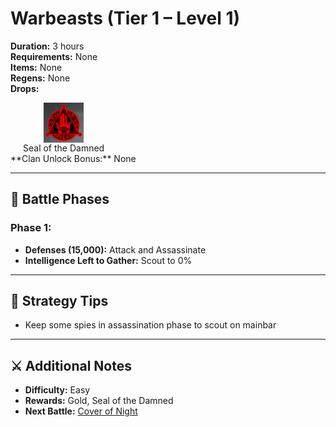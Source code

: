 # Warbeasts (Tier 1 – Level 1)

**Duration:** 3 hours  
**Requirements:** None  
**Items:** None  
**Regens:** None  
**Drops:** <div style="display:flex; gap:20px;">
  <div style="display:flex; flex-direction:column; align-items:center; width:max-content;">
    <img src="../../../images/items/seal-of-the-damned.png" alt="Seal of the Damned" width="64" style="cursor:pointer;" onclick="alert('Required for Haunting: The Escape!')">
    <div>Seal of the Damned</div>
  </div>
</div>
**Clan Unlock Bonus:** None  

---

## 🧪 Battle Phases

### Phase 1:
- **Defenses (15,000):** Attack and Assassinate 
- **Intelligence Left to Gather:** Scout to 0%

---

## 🧭 Strategy Tips
  
- Keep some spies in assassination phase to scout on mainbar

---

## ⚔️ Additional Notes

- **Difficulty:** Easy  
- **Rewards:** Gold, Seal of the Damned
- **Next Battle:** [Cover of Night](cover-of-night.md)
